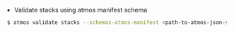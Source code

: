- Validate stacks using atmos manifest schema

```bash
 $ atmos validate stacks --schemas-atmos-manifest <path-to-atmos-json-schema>
```

